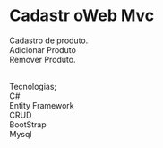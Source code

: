 # Cadastr oWeb Mvc

Cadastro de produto.
<br/>Adicionar Produto
<br/>Remover Produto.


<br/>Tecnologias;
<br/>C#
<br/>Entity Framework
<br/>CRUD
<br/>BootStrap
<br/>Mysql
 
